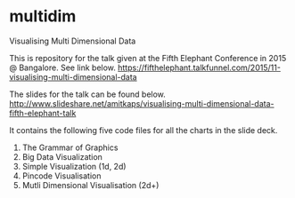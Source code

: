# multidim
Visualising Multi Dimensional Data 

This is repository for the talk given at the Fifth Elephant Conference in 2015 @ Bangalore. See link below.
https://fifthelephant.talkfunnel.com/2015/11-visualising-multi-dimensional-data

The slides for the talk can be found below.
http://www.slideshare.net/amitkaps/visualising-multi-dimensional-data-fifth-elephant-talk


It contains the following five code files for all the charts in the slide deck.

1. The Grammar of Graphics
2. Big Data Visualization
3. Simple Visualization (1d, 2d)
4. Pincode Visualisation
5. Mutli Dimensional Visualisation (2d+)